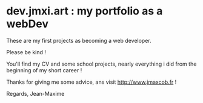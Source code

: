 # dev.jmxi.art : my portfolio as a webDev

These are my first projects as becoming a web developer.

Please be kind !

You'll find my CV and some school projects, nearly everything i did from the beginning of my short career !

Thanks for giving me some advice, ans visit <http://www.jmaxcob.fr> !

Regards, Jean-Maxime
